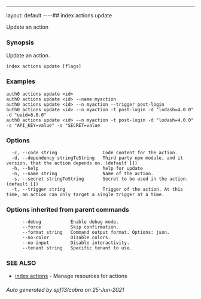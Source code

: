 ---
layout: default
----## index actions update

Update an action

### Synopsis

Update an action.

```
index actions update [flags]
```

### Examples

```
auth0 actions update <id> 
auth0 actions update <id> --name myaction
auth0 actions update <id> --n myaction --trigger post-login
auth0 actions update <id> --n myaction -t post-login -d "lodash=4.0.0" -d "uuid=8.0.0"
auth0 actions update <id> --n myaction -t post-login -d "lodash=4.0.0" -s "API_KEY=value" -s "SECRET=value
```

### Options

```
  -c, --code string                 Code content for the action.
  -d, --dependency stringToString   Third party npm module, and it version, that the action depends on. (default [])
  -h, --help                        help for update
  -n, --name string                 Name of the action.
  -s, --secret stringToString       Secret to be used in the action. (default [])
  -t, --trigger string              Trigger of the action. At this time, an action can only target a single trigger at a time.
```

### Options inherited from parent commands

```
      --debug           Enable debug mode.
      --force           Skip confirmation.
      --format string   Command output format. Options: json.
      --no-color        Disable colors.
      --no-input        Disable interactivity.
      --tenant string   Specific tenant to use.
```

### SEE ALSO

* [index actions](index_actions.md)	 - Manage resources for actions

###### Auto generated by spf13/cobra on 25-Jun-2021
